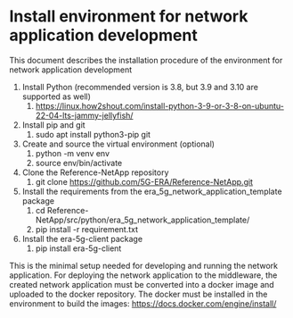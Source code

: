 # Install environment for network application development

This document describes the installation procedure of the environment for network application development

1. Install Python (recommended version is 3.8, but 3.9 and 3.10 are supported as well)
    1. https://linux.how2shout.com/install-python-3-9-or-3-8-on-ubuntu-22-04-lts-jammy-jellyfish/
2. Install pip and git
    1. sudo apt install python3-pip git
3. Create and source the virtual environment (optional)
    1. python -m venv env
    2. source env/bin/activate
4. Clone the Reference-NetApp repository
    1. git clone https://github.com/5G-ERA/Reference-NetApp.git
5. Install the requirements from the era_5g_network_application_template package
    1. cd Reference-NetApp/src/python/era_5g_network_application_template/
    2. pip install -r requirement.txt
6. Install the era-5g-client package
    1. pip install era-5g-client

This is the minimal setup needed for developing and running the network application. For deploying the network application to the middleware, the created network application must be converted into a docker image and uploaded to the docker repository. The docker must be installed in the environment to build the images: https://docs.docker.com/engine/install/
